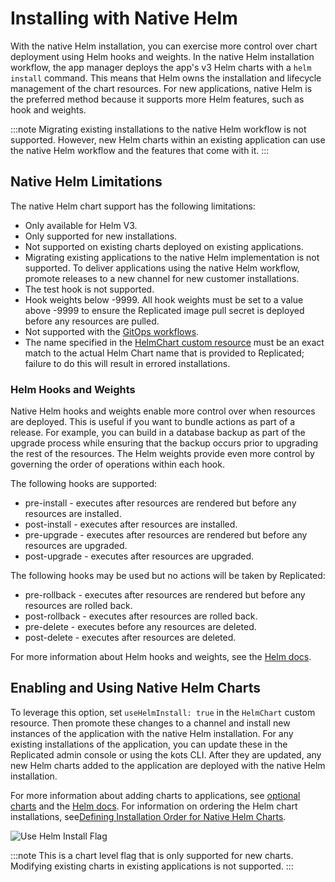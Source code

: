 # Installing with Native Helm

With the native Helm installation, you can exercise more control over chart deployment using Helm hooks and weights. In the native Helm installation workflow, the app manager deploys the app's v3 Helm charts with a `helm install` command. This means that Helm owns the installation and lifecycle management of the chart resources. For new applications, native Helm is the preferred method because it supports more Helm features, such as hook and weights.

:::note
Migrating existing installations to the native Helm workflow is not supported. However, new Helm charts within an existing application can use the native Helm workflow and the features that come with it.
:::

## Native Helm Limitations
The native Helm chart support has the following limitations:
* Only available for Helm V3.
* Only supported for new installations.
* Not supported on existing charts deployed on existing applications.
* Migrating existing applications to the native Helm implementation is not supported. To deliver applications using the native Helm workflow, promote releases to a new channel for new customer installations.
* The test hook is not supported.
* Hook weights below -9999. All hook weights must be set to a value above -9999 to ensure the Replicated image pull secret is deployed before any resources are pulled.
* Not supported with the [GitOps workflows](../enterprise/gitops-single-app-workflow).
* The name specified in the [HelmChart custom resource](/reference/custom-resource-helmchart) must be an exact match to the actual Helm Chart name that is provided to Replicated; failure to do this will result in errored installations.

### Helm Hooks and Weights

Native Helm hooks and weights enable more control over when resources are deployed. This is useful if you want to bundle actions as part of a release. For example, you can build in a database backup as part of the upgrade process while ensuring that the backup occurs prior to upgrading the rest of the resources. The Helm weights provide even more control by governing the order of operations within each hook.

The following hooks are supported:
* pre-install - executes after resources are rendered but before any resources are installed.
* post-install - executes after resources are installed.
* pre-upgrade - executes after resources are rendered but before any resources are upgraded.
* post-upgrade - executes after resources are upgraded.

The following hooks may be used but no actions will be taken by Replicated:
* pre-rollback - executes after resources are rendered but before any resources are rolled back.
* post-rollback - executes after resources are rolled back.
* pre-delete - executes before any resources are deleted.
* post-delete - executes after resources are deleted.

For more information about Helm hooks and weights, see the [Helm docs](https://helm.sh/docs/topics/charts_hooks/).

## Enabling and Using Native Helm Charts

To leverage this option, set `useHelmInstall: true` in the `HelmChart` custom resource. Then promote these changes to a channel and install new instances of the application with the native Helm installation. For any existing installations of the application, you can update these in the Replicated admin console or using the kots CLI. After they are updated, any new Helm charts added to the application are deployed with the native Helm installation.

For more information about adding charts to applications, see [optional charts](helm-optional-charts) and the [Helm docs](https://helm.sh/docs/topics/charts/). For information on ordering the Helm chart installations, see[Defining Installation Order for Native Helm Charts](https://docs.replicated.com/vendor/helm-native-helm-install-order).

![Use Helm Install Flag](/images/vendor-use-helm-install-flag.png)

:::note
This is a chart level flag that is only supported for new charts. Modifying existing charts in existing applications is not supported.
:::
